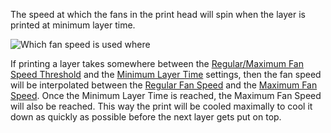 The speed at which the fans in the print head will spin when the layer is printed at minimum layer time.

![Which fan speed is used where](../../../articles/images/cool_fan_speed.svg)

If printing a layer takes somewhere between the [Regular/Maximum Fan Speed Threshold](cool_min_layer_time_fan_speed_max.md) and the [Minimum Layer Time](cool_min_layer_time.md) settings, then the fan speed will be interpolated between the [Regular Fan Speed](cool_fan_speed_min.md) and the [Maximum Fan Speed](cool_fan_speed_max.md). Once the Minimum Layer Time is reached, the Maximum Fan Speed will also be reached. This way the print will be cooled maximally to cool it down as quickly as possible before the next layer gets put on top.